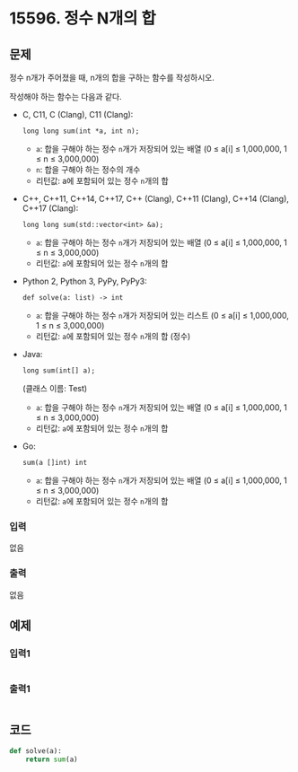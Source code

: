 # 15596. 정수 N개의 합



## 문제

정수 n개가 주어졌을 때, n개의 합을 구하는 함수를 작성하시오.

작성해야 하는 함수는 다음과 같다.

- C, C11, C (Clang), C11 (Clang):

   

  ```
  long long sum(int *a, int n);
  ```

  - `a`: 합을 구해야 하는 정수 `n`개가 저장되어 있는 배열 (0 ≤ a[i] ≤ 1,000,000, 1 ≤ n ≤ 3,000,000)
  - `n`: 합을 구해야 하는 정수의 개수
  - 리턴값: a에 포함되어 있는 정수 `n`개의 합

- C++, C++11, C++14, C++17, C++ (Clang), C++11 (Clang), C++14 (Clang), C++17 (Clang):

   

  ```
  long long sum(std::vector<int> &a);
  ```

  - `a`: 합을 구해야 하는 정수 `n`개가 저장되어 있는 배열 (0 ≤ a[i] ≤ 1,000,000, 1 ≤ n ≤ 3,000,000)
  - 리턴값: `a`에 포함되어 있는 정수 `n`개의 합

- Python 2, Python 3, PyPy, PyPy3:

   

  ```
  def solve(a: list) -> int
  ```

  - `a`: 합을 구해야 하는 정수 `n`개가 저장되어 있는 리스트 (0 ≤ a[i] ≤ 1,000,000, 1 ≤ n ≤ 3,000,000)
  - 리턴값: `a`에 포함되어 있는 정수 `n`개의 합 (정수)

- Java:

   

  ```
  long sum(int[] a);
  ```

   

  (클래스 이름: Test)

  - `a`: 합을 구해야 하는 정수 `n`개가 저장되어 있는 배열 (0 ≤ a[i] ≤ 1,000,000, 1 ≤ n ≤ 3,000,000)
  - 리턴값: `a`에 포함되어 있는 정수 `n`개의 합

- Go: 

  ```
  sum(a []int) int
  ```

  - `a`: 합을 구해야 하는 정수 `n`개가 저장되어 있는 배열 (0 ≤ a[i] ≤ 1,000,000, 1 ≤ n ≤ 3,000,000)
  - 리턴값: `a`에 포함되어 있는 정수 `n`개의 합

### 입력

없음

### 출력

없음



## 예제

### 입력1

```python

```

### 출력1

```python

```





## 코드

```python
def solve(a):
    return sum(a)
```













